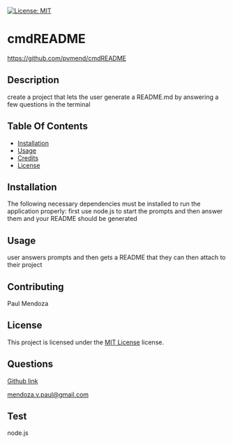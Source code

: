 
  [![License: MIT](https://img.shields.io/badge/License-MIT-yellow.svg)](https://opensource.org/licenses/MIT)

  # cmdREADME
  https://github.com/pvmend/cmdREADME
  
  ## Description

  create a project that lets the user generate a README.md by answering a few questions in the terminal

  ## Table Of Contents 

  * [Installation](#installation)
  * [Usage](#usage)
  * [Credits](#credits)
  * [License](#license)

  ## Installation

  The following necessary dependencies must be installed to run the application properly: first use node.js to start the prompts and then answer them and your README should be generated
  
  ## Usage

  user answers prompts and then gets a README that they can then attach to their project

  ## Contributing

  Paul Mendoza

  
  ## License

  This project is licensed under the [MIT License](https://opensource.org/licenses/MIT) license.


    

 
  ## Questions

  [Github link](https://github.com/pvmend)
  
  mendoza.v.paul@gmail.com

  ## Test

  node.js



